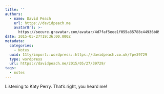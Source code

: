 ```yaml
---
title: ''
authors:
  - name: David Peach
    url: https://davidpeach.me
    avatarUrl: >-
      https://secure.gravatar.com/avatar/4d7faf5eee1f055a85788c44936b8995eaab6dfb004e7854ec747ccb272e91ee?s=96&d=mm&r=g
date: 2015-05-27T19:36:00.000Z
metadata:
  categories:
    - Notes
  uuid: 11ty/import::wordpress::https://davidpeach.co.uk/?p=39729
  type: wordpress
  url: https://davidpeach.me/2015/05/27/39729/
tags:
  - notes
---
```

Listening to Katy Perry. That’s right, you heard me!